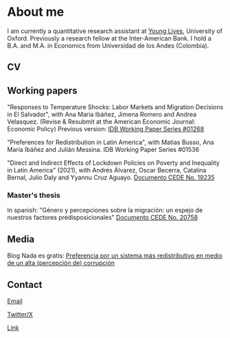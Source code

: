 # About me

I am currently a quantitative research assistant at [Young Lives](https://www.younglives.org.uk), University of Oxford. 
Previously a research fellow at the Inter-American Bank. 
I hold a B.A. and M.A. in Economics from Universidad de los Andes (Colombia).

## CV

## Working papers

"Responses to Temperature Shocks: Labor Markets and Migration Decisions in El Salvador", with Ana Maria Ibáñez, Jimena Romero and Andrea Velasquez. (Revise & Resubmit at the American Economic Journal: Economic Policy)
Previous version: [IDB Working Paper Series #01268](https://publications.iadb.org/en/responses-temperature-shocks-labor-markets-and-migration-decisions-el-salvador)

"Preferences for Redistribution in Latin America", with Matias Busso, Ana Maria Ibáñez and Julián Messina. 
IDB Working Paper Series #01536


"Direct and Indirect Effects of Lockdown Policies on Poverty and Inequality in Latin America" (2021), with Andrés Álvarez, Oscar Becerra, Catalina Bernal, Julio Daly and Yyannu Cruz Aguayo. 
[Documento CEDE No. 19235](https://ideas.repec.org/p/col/000089/019235.html)

### Master's thesis

In spanish: "Género y percepciones sobre la migración: un espejo de nuestros factores predisposicionales"
[Documento CEDE No. 20758](https://papers.ssrn.com/sol3/papers.cfm?abstract_id=4442065)

## Media

Blog Nada es gratis: [Preferencia por un sistema más redistributivo en medio de un alta (percepción de) corrupción](https://nadaesgratis.es/julian-messina/preferencia-por-un-sistema-mas-redistributivo-en-medio-de-un-alta-percepcion-de-corrupcion)

## Contact

[Email](emailto:julianaquigua@hotmail.com)

[Twitter/X](https://twitter.com/juliana_quigua1?lang=es)

[Link](https://www.linkedin.com/in/juliana-quigua-chinchilla-b9567918a/)

